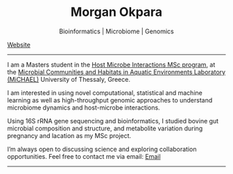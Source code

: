 <h1 align="center"> Morgan Okpara </h1>

<p align="center">
  Bioinformatics | Microbiome | Genomics
</p>

<a href="https://morganokpara.github.io" target="_blank">Website</a>
</div>

---
I am a Masters student in the [Host Microbe Interactions MSc program](https://hosmic.uth.gr), at the [Microbial Communities and Habitats in Aquatic  Environments Laboratory (MiCHAEL)](https://sites.google.com/site/kkormas) University of Thessaly, Greece. 

I am interested in using novel computational, statistical and machine learning as well as high-throughput genomic approaches to understand microbiome dynamics and host-microbe interactions.

Using 16S rRNA gene sequencing and bioinformatics, I studied bovine gut microbial composition and structure, and metabolite variation during pregnancy and lacation as my MSc project. 
  
I’m always open to discussing science and exploring collaboration opportunities. Feel free to contact me via email: [Email](morganokpara@gmail.com)

---

